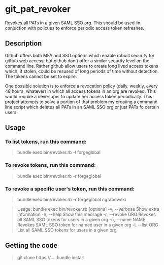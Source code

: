 # git_pat_revoker
Revokes all PATs in a given SAML SSO org. This should be used iin conjuction with policues to enforce periodic access token refreshes.

## Description
Github offers both MFA and SSO options which enable robust security for github web access, but github don't offer a similar security level on the command line. Rather github allow users to create long lived access tokens which, if stolen, could be resused of long periods of time without detection. The tokens cannot be set to expire.

One possible solution is to enforce a revocation policy (daily, weekly, every 48 hours, whatever) in which all access tokens in an org are revoked. This would require a deverloper to update her access token periodically. This project attempts to solve a portion of that problem my creating a command line script which deletes all PATs in an SAML SSO org or just PATs fo certain users.

## Usage
### To list tokens, run this command:
> bundle exec bin/revoker.rb -l forgeglobal
### To revoke tokens, run this command:
> bundle exec bin/revoker.rb -r forgeglobal
### To revoke a specific user's token, run this command:
> bundle exec bin/revoker.rb -r forgeglobal ngrabowski

> Usage: bundle exec bin/revoker.rb [options]
>   -v, --verbose                    Show extra information
>   -h, --help                       Show this message
>   -r, --revoke ORG                 Revokes all SAML SSO tokens for users in a given org
>   -n, --name NAME                  Revokes SAML SSO token for named user in a given org
>   -l, --list ORG                   List all SAML SSO tokens for users in a given org

## Getting the code
> git clone https://....
> bundle install


